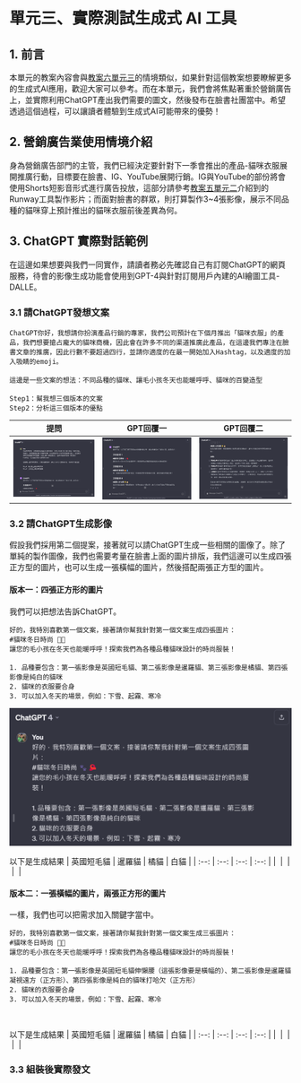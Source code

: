 # 單元三、實際測試生成式 AI 工具

## 1. 前言
本單元的教案內容會與[教案六單元三](https://github.com/AI-FREE-Team/Generative-AI-Industrial-Case-Study/tree/main/%E6%95%99%E6%A1%886%EF%BC%9A%E5%88%86%E6%9E%90%E8%88%87%E6%B1%BA%E7%AD%96/%E5%96%AE%E5%85%833%EF%BC%9A%E5%AF%A6%E9%9A%9B%E6%B8%AC%E8%A9%A6%E7%94%9F%E6%88%90%E5%BC%8F%20AI%20%E5%B7%A5%E5%85%B7)的情境類似，如果針對這個教案想要瞭解更多的生成式AI應用，歡迎大家可以參考。而在本單元，我們會將焦點著重於營銷廣告上，並實際利用ChatGPT產出我們需要的圖文，然後發布在臉書社團當中。希望透過這個過程，可以讓讀者體驗到生成式AI可能帶來的優勢！

## 2. 營銷廣告業使用情境介紹
身為營銷廣告部門的主管，我們已經決定要針對下一季會推出的產品-貓咪衣服展開推廣行動，目標要在臉書、IG、YouTube展開行銷。IG與YouTube的部份將會使用Shorts短影音形式進行廣告投放，這部分請參考[教案五單元二](https://github.com/AI-FREE-Team/Generative-AI-Industrial-Case-Study/tree/main/%E6%95%99%E6%A1%885%EF%BC%9A%E5%BD%B1%E5%83%8F%E7%94%9F%E6%88%90%E8%88%87%E7%B7%A8%E8%BC%AF/%E5%96%AE%E5%85%832%EF%BC%9A%E4%BB%8B%E7%B4%B9%E7%9B%B8%E9%97%9C%E7%94%9F%E6%88%90%E5%BC%8F%20AI%20%E5%B7%A5%E5%85%B7)介紹到的Runway工具製作影片；而面對臉書的群眾，則打算製作3~4張影像，展示不同品種的貓咪穿上預計推出的貓咪衣服前後差異為何。

## 3. ChatGPT 實際對話範例
在這邊如果想要與我們一同實作，請讀者務必先確認自己有訂閱ChatGPT的網頁服務，待會的影像生成功能會使用到GPT-4與針對訂閱用戶內建的AI繪圖工具-DALLE。

### 3.1 請ChatGPT發想文案
```
ChatGPT你好，我想請你扮演產品行銷的專家，我們公司預計在下個月推出「貓咪衣服」的產品，我們想要搶占龐大的貓咪商機，因此會在許多不同的渠道推廣此產品，在這邊我們專注在臉書文章的推廣，因此行數不要超過四行，並請你適度的在最一開始加入Hashtag，以及適度的加入吸睛的emoji。

這邊是一些文案的想法：不同品種的貓咪、讓毛小孩冬天也能暖呼呼、貓咪的百變造型

Step1：幫我想三個版本的文案
Step2：分析這三個版本的優點
```

| 提問 | GPT回覆一 | GPT回覆二 |
| :--: | :--: | :--: |
| ![](https://github.com/AI-FREE-Team/Generative-AI-Industrial-Case-Study/blob/main/%E6%95%99%E6%A1%883%EF%BC%9A%E6%96%87%E5%AD%97%E5%85%A7%E5%AE%B9%E7%9A%84%E7%94%9F%E6%88%90%E8%88%87%E6%91%98%E8%A6%81/pics/unit3/GPT1.png) | ![](https://github.com/AI-FREE-Team/Generative-AI-Industrial-Case-Study/blob/main/%E6%95%99%E6%A1%883%EF%BC%9A%E6%96%87%E5%AD%97%E5%85%A7%E5%AE%B9%E7%9A%84%E7%94%9F%E6%88%90%E8%88%87%E6%91%98%E8%A6%81/pics/unit3/GPT2.png) | ![](https://github.com/AI-FREE-Team/Generative-AI-Industrial-Case-Study/blob/main/%E6%95%99%E6%A1%883%EF%BC%9A%E6%96%87%E5%AD%97%E5%85%A7%E5%AE%B9%E7%9A%84%E7%94%9F%E6%88%90%E8%88%87%E6%91%98%E8%A6%81/pics/unit3/GPT3.png) |

### 3.2 請ChatGPT生成影像
假設我們採用第二個提案，接著就可以請ChatGPT生成一些相關的圖像了。除了單純的製作圖像，我們也需要考量在臉書上面的圖片排版，我們這邊可以生成四張正方型的圖片，也可以生成一張橫幅的圖片，然後搭配兩張正方型的圖片。

#### 版本一：四張正方形的圖片
我們可以把想法告訴ChatGPT。
```
好的，我特別喜歡第一個文案，接著請你幫我針對第一個文案生成四張圖片：
#貓咪冬日時尚 🐾🧣
讓您的毛小孩在冬天也能暖呼呼！探索我們為各種品種貓咪設計的時尚服裝！

1. 品種要包含：第一張影像是英國短毛貓、第二張影像是暹羅貓、第三張影像是橘貓、第四張影像是純白的貓咪
2. 貓咪的衣服要合身
3. 可以加入冬天的場景，例如：下雪、起霧、寒冷
```
<div align=center>
<img src="https://github.com/AI-FREE-Team/Generative-AI-Industrial-Case-Study/blob/main/%E6%95%99%E6%A1%883%EF%BC%9A%E6%96%87%E5%AD%97%E5%85%A7%E5%AE%B9%E7%9A%84%E7%94%9F%E6%88%90%E8%88%87%E6%91%98%E8%A6%81/pics/unit3/GPT4.png" width="600px">
</div>

以下是生成結果
| 英國短毛貓 | 暹羅貓 | 橘貓 | 白貓 |
| :--: | :--: | :--: | :--: |
| ![]() | ![]() | ![]() | ![]() |

#### 版本二：一張橫幅的圖片，兩張正方形的圖片
一樣，我們也可以把需求加入關鍵字當中。
```
好的，我特別喜歡第一個文案，接著請你幫我針對第一個文案生成三張圖片：
#貓咪冬日時尚 🐾🧣
讓您的毛小孩在冬天也能暖呼呼！探索我們為各種品種貓咪設計的時尚服裝！

1. 品種要包含：第一張影像是英國短毛貓伸懶腰（這張影像要是橫幅的）、第二張影像是暹羅貓凝視遠方（正方形）、第四張影像是純白的貓咪打哈欠（正方形）
2. 貓咪的衣服要合身
3. 可以加入冬天的場景，例如：下雪、起霧、寒冷
```
<div align=center>
<img src="" width="600px">
</div>

以下是生成結果
| 英國短毛貓 | 暹羅貓 | 橘貓 | 白貓 |
| :--: | :--: | :--: | :--: |
| ![]() | ![]() | ![]() | ![]() |


### 3.3 組裝後實際發文